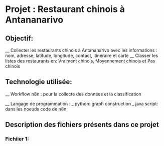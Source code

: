 # Projet : Restaurant chinois à Antananarivo

## Objectif:
__ Collecter les restaurants chinois à Antananarivo avec les informations : nom, adresse, latitude, longitude, contact, itinéraire et carte
__ Classer les listes des restaurants en: Vraiment chinois, Moyennement chinois et Pas chinois

## Technologie utilisée: 
__ Workflow n8n : pour la collecte des données et la classification

__ Langage de programmation : _ python: graph construction
                              _ java script: dans les noeuds code de n8n
## Description des fichiers présents dans ce projet

### Fichiier 1: 
